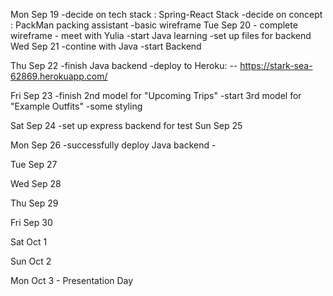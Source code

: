 Mon Sep 19
    -decide on tech stack : Spring-React Stack
    -decide on concept : PackMan packing assistant
    -basic wireframe
Tue Sep 20
    - complete wireframe
    - meet with Yulia
    -start Java learning
    -set up files for backend
Wed Sep 21
    -contine with Java
    -start Backend

Thu Sep 22
    -finish Java backend
    -deploy to Heroku:
    -- https://stark-sea-62869.herokuapp.com/

Fri Sep 23
    -finish 2nd model for "Upcoming Trips"
    -start 3rd model for "Example Outfits"
    -some styling
    
Sat Sep 24
    -set up express backend for test
Sun Sep 25

Mon Sep 26
    -successfully deploy Java backend
    -
    
Tue Sep 27

Wed Sep 28

Thu Sep 29

Fri Sep 30

Sat Oct 1

Sun Oct 2

Mon Oct 3 - Presentation Day